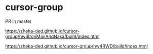 # cursor-group

PR in master

https://zheka-ded.github.io/cursor-group/hw3IronManAndNasa/build/index.html

https://zheka-ded.github.io/cursor-group/hw4RWD/build/index.html
